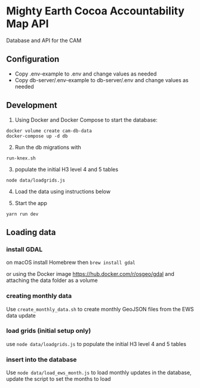 # Mighty Earth Cocoa Accountability Map API

Database and API for the CAM

## Configuration

- Copy .env-example to .env and change values as needed
- Copy db-server/.env-example to db-server/.env and change values as needed

## Development

1. Using Docker and Docker Compose to start the database:

```
docker volume create cam-db-data
docker-compose up -d db
```

2. Run the db migrations with

```
run-knex.sh
```

3. populate the initial H3 level 4 and 5 tables

```
node data/loadgrids.js
```

4. Load the data using instructions below

5. Start the app

```
yarn run dev
```

## Loading data

### install GDAL

on macOS install Homebrew then `brew install gdal`

or using the Docker image https://hub.docker.com/r/osgeo/gdal and attaching the data folder as a volume

### creating monthly data

Use `create_monthly_data.sh` to create monthly GeoJSON files from the EWS data update

### load grids (initial setup only)

use `node data/loadgrids.js` to populate the initial H3 level 4 and 5 tables

### insert into the database

Use `node data/load_ews_month.js` to load monthly updates in the database, update the script to set the months to load

